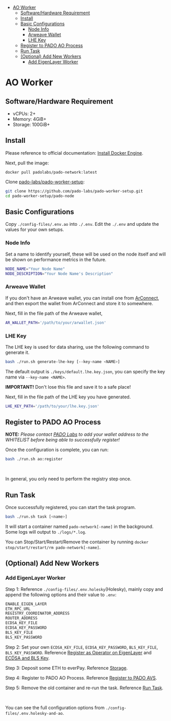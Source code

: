 
- [AO Worker](#ao-worker)
  - [Software/Hardware Requirement](#softwarehardware-requirement)
  - [Install](#install)
  - [Basic Configurations](#basic-configurations)
    - [Node Info](#node-info)
    - [Arweave Wallet](#arweave-wallet)
    - [LHE Key](#lhe-key)
  - [Register to PADO AO Process](#register-to-pado-ao-process)
  - [Run Task](#run-task)
  - [(Optional) Add New Workers](#optional-add-new-workers)
    - [Add EigenLayer Worker](#add-eigenlayer-worker)


# AO Worker


## Software/Hardware Requirement 

- vCPUs: 2+
- Memory: 4GiB+
- Storage: 100GiB+


## Install

Please reference to official documentation: [Install Docker Engine](https://docs.docker.com/engine/install/).

Next, pull the image:

```shell
docker pull padolabs/pado-network:latest
```

Clone [pado-labs/pado-worker-setup](https://github.com/pado-labs/pado-worker-setup):
```sh
git clone https://github.com/pado-labs/pado-worker-setup.git
cd pado-worker-setup/pado-node
```

## Basic Configurations

Copy `./config-files/.env.ao` into `./.env`. Edit the `./.env` and update the values for your own setups.


### Node Info

Set a name to identify yourself, these will be used on the node itself and will be shown on performance metrics in the future.

```sh
NODE_NAME="Your Node Name"
NODE_DESCRIPTION="Your Node Name's Description"
```


### Arweave Wallet

If you don't have an Arweave wallet, you can install one from [ArConnect](https://www.arconnect.io/download), and then export the wallet from ArConnect and store it to somewhere.

Next, fill in the file path of the Arweave wallet,

```sh
AR_WALLET_PATH='/path/to/your/arwallet.json'
```


### LHE Key

The LHE key is used for data sharing, use the following command to generate it.

```sh
bash ./run.sh generate-lhe-key [--key-name <NAME>]
```

The default output is `./keys/default.lhe.key.json`, you can specify the key name via `--key-name <NAME>`.

**IMPORTANT!** Don't lose this file and save it to a safe place!

Next, fill in the file path of the LHE key you have generated.

```sh
LHE_KEY_PATH='/path/to/your/lhe.key.json'
```




## Register to PADO AO Process

**NOTE:** *Please contact [PADO Labs](https://discord.gg/YxJftNRxhh) to add your wallet address to the WHITELIST before being able to successfully register!*

Once the configuration is complete, you can run:

```sh
bash ./run.sh ao:register
```

<br/>

In general, you only need to perform the registry step once.


## Run Task

Once successfully registered, you can start the task program.

```sh
bash ./run.sh task [<name>]
```

It will start a container named `pado-network[-name]` in the background. Some logs will output to `./logs/*.log`.

You can Stop/Start/Restart/Remove the container by running `docker stop/start/restart/rm pado-network[-name]`.


## (Optional) Add New Workers

### Add EigenLayer Worker

Step 1: Reference `./config-files/.env.holesky`(Holesky), mainly copy and append the following options and their value to `.env`:

```sh
ENABLE_EIGEN_LAYER
ETH_RPC_URL
REGISTRY_COORDINATOR_ADDRESS
ROUTER_ADDRESS
ECDSA_KEY_FILE
ECDSA_KEY_PASSWORD
BLS_KEY_FILE
BLS_KEY_PASSWORD
```

Step 2: Set your own `ECDSA_KEY_FILE`, `ECDSA_KEY_PASSWORD`, `BLS_KEY_FILE`, `BLS_KEY_PASSWORD`. Reference [Register as Operator on EigenLayer](./README-EigenLayerWorker.md#register-as-operator-on-eigenlayer) and [ECDSA and BLS Key](./README-EigenLayerWorker.md#ecdsa-and-bls-key).

Step 3: Deposit some ETH to everPay. Reference [Storage](./README-EigenLayerWorker.md#storage).

Step 4: Register to PADO AO Process. Reference [Register to PADO AVS](./README-EigenLayerWorker.md#register-to-pado-avs).

Step 5: Remove the old container and re-run the task. Reference [Run Task](#run-task).

<br/>

You can see the full configuration options from `./config-files/.env.holesky-and-ao`.

